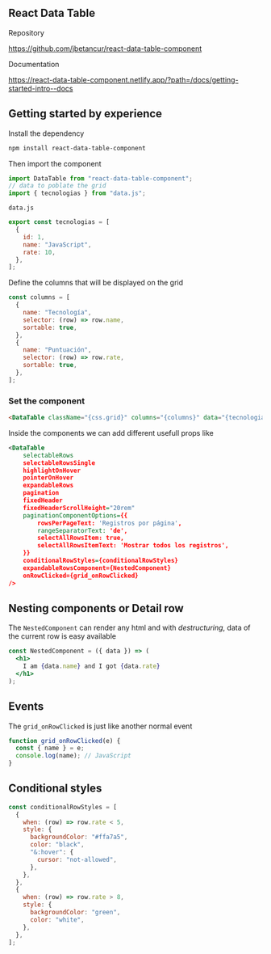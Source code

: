 ## React Data Table

Repository

https://github.com/jbetancur/react-data-table-component

Documentation

https://react-data-table-component.netlify.app/?path=/docs/getting-started-intro--docs

## Getting started by experience

Install the dependency

```bash
npm install react-data-table-component
```

Then import the component

```js
import DataTable from "react-data-table-component";
// data to poblate the grid
import { tecnologias } from "data.js";
```

`data.js`

```js
export const tecnologias = [
  {
    id: 1,
    name: "JavaScript",
    rate: 10,
  },
];
```

Define the columns that will be displayed on the grid

```js
const columns = [
  {
    name: "Tecnología",
    selector: (row) => row.name,
    sortable: true,
  },
  {
    name: "Puntuación",
    selector: (row) => row.rate,
    sortable: true,
  },
];
```

### Set the component

```html
<DataTable className="{css.grid}" columns="{columns}" data="{tecnologias}"
```

Inside the components we can add different usefull props like

```xml
<DataTable
	selectableRows
	selectableRowsSingle
	highlightOnHover
	pointerOnHover
	expandableRows
	pagination
	fixedHeader
	fixedHeaderScrollHeight="20rem"
	paginationComponentOptions={{
		rowsPerPageText: 'Registros por página',
		rangeSeparatorText: 'de',
		selectAllRowsItem: true,
		selectAllRowsItemText: 'Mostrar todos los registros',
	}}
	conditionalRowStyles={conditionalRowStyles}
	expandableRowsComponent={NestedComponent}
	onRowClicked={grid_onRowClicked}
/>
```

## Nesting components or Detail row

The `NestedComponent` can render any html and with _destructuring_, data of the current row is easy available

```jsx
const NestedComponent = ({ data }) => (
  <h1>
    I am {data.name} and I got {data.rate}
  </h1>
);
```

## Events

The `grid_onRowClicked` is just like another normal event

```js
function grid_onRowClicked(e) {
  const { name } = e;
  console.log(name); // JavaScript
}
```

## Conditional styles

```js
const conditionalRowStyles = [
  {
    when: (row) => row.rate < 5,
    style: {
      backgroundColor: "#ffa7a5",
      color: "black",
      "&:hover": {
        cursor: "not-allowed",
      },
    },
  },
  {
    when: (row) => row.rate > 8,
    style: {
      backgroundColor: "green",
      color: "white",
    },
  },
];
```
